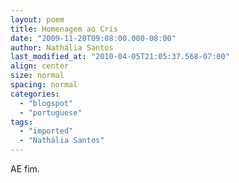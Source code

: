 ```yaml
---
layout: poem
title: Homenagem ao Cris
date: "2009-11-20T09:08:00.000-08:00"
author: Nathália Santos
last_modified_at: "2010-04-05T21:05:37.568-07:00"
align: center
size: normal
spacing: normal
categories:
  - "blogspot"
  - "portuguese"
tags:
  - "imported"
  - "Nathália Santos"
---
```


AE fim.